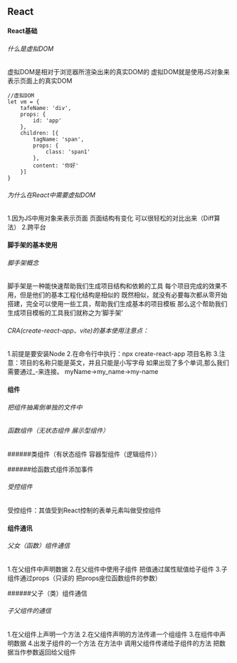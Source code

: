 ## React

#### React基础

###### 什么是虚拟DOM

虚拟DOM是相对于浏览器所渲染出来的真实DOM的
虚拟DOM就是使用JS对象来表示页面上的真实DOM

```react
//虚拟DOM
let vm = {
    tafeName: 'div',
    props: {
        id: 'app'
    },
    children: [{
        tagName: 'span',
        props: {
            class: 'span1'
        },
        content: '你好'
    }]
}
```



###### 为什么在React中需要虚拟DOM

1.因为JS中用对象来表示页面 页面结构有变化 可以很轻松的对比出来（Diff算法）
2.跨平台

#### 脚手架的基本使用

###### 脚手架概念

脚手架是一种能快速帮助我们生成项目结构和依赖的工具
每个项目完成的效果不用，但是他们的基本工程化结构是相似的
既然相似，就没有必要每次都从零开始搭建，完全可以使用一些工具，帮助我们生成基本的项目模板
那么这个帮助我们生成项目模板的工具我们就称之为‘脚手架’

###### CRA(create-react-app、vite)的基本使用注意点：

1.前提是要安装Node
2.在命令行中执行：npx create-react-app 项目名称
3.注意：项目的名称只能是英文，并且只能是小写字母
		如果出现了多个单词,那么我们需要通过_-来连接。
		myName->my_name->my-name

#### 组件

###### 把组件抽离倒单独的文件中

###### 函数组件（无状态组件 展示型组件）

######类组件（有状态组件 容器型组件（逻辑组件））

######给函数式组件添加事件

###### 受控组件

受控组件：其值受到React控制的表单元素叫做受控组件

#### 组件通讯

###### 父女（函数）组件通信

1.在父组件中声明数据
2.在父组件中使用子组件 把值通过属性赋值给子组件
3.子组件通过props（只读的 把props座位函数组件的参数）

######父子（类）组件通信

###### 子父组件的通信

1.在父组件上声明一个方法
2.在父组件声明的方法传递一个组组件
3.在组件中声明数据
4.出发子组件的一个方法 在方法中 调用父组件传递给子组件的方法 把数据当作参数返回给父组件
